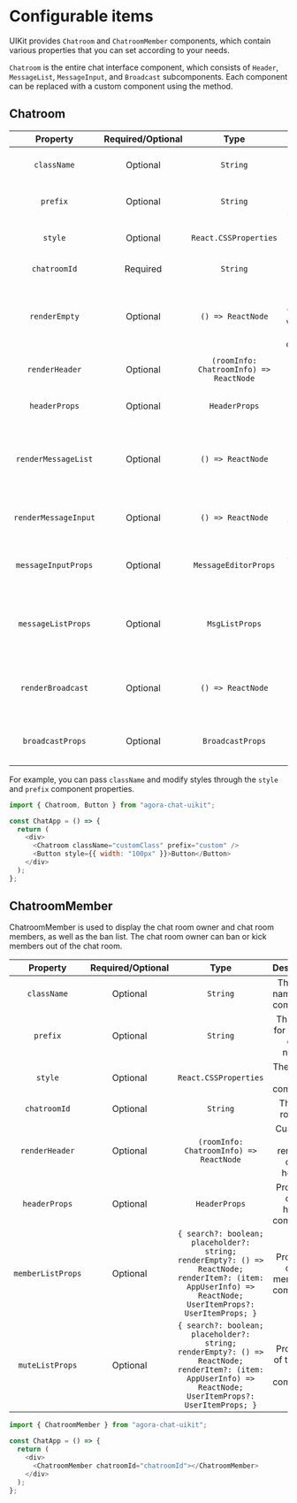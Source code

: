 # Configurable items

UIKit provides `Chatroom` and `ChatroomMember` components, which contain various properties that you can set according to your needs.

`Chatroom` is the entire chat interface component, which consists of `Header`, `MessageList`, `MessageInput`, and `Broadcast` subcomponents. Each component can be replaced with a custom component using the method.

## Chatroom

| Property | Required/Optional | Type | Description |
|:---:|:---:|:---:|:---:|
| `className` | Optional | `String` | The class name of the component. |
| `prefix` | Optional | `String` | The prefix for the CSS class names. |
| `style` | Optional | `React.CSSProperties` | The style of the component. |
| `chatroomId` | Required | `String` | The chat room ID. |
| `renderEmpty` | Optional | `() => ReactNode` | Customize the content for rendering when there is no conversation. |
| `renderHeader` | Optional | `(roomInfo: ChatroomInfo) => ReactNode` | Customize the header rendering. |
| `headerProps` | Optional | `HeaderProps` | Properties of the header component. |
| `renderMessageList` | Optional | `() => ReactNode` | Custom rendering of the chat room message area. |
| `renderMessageInput` | Optional | `() => ReactNode` | Custom rendering of the message input area. |
| `messageInputProps` | Optional | `MessageEditorProps` | Properties of the message input area component. |
| `messageListProps` | Optional | `MsgListProps` | Properties of the chat room message area component. |
| `renderBroadcast` | Optional | `() => ReactNode` | Custom rendering of the global broadcast component. |
| `broadcastProps` | Optional | `BroadcastProps` | Global broadcast component properties. |

For example, you can pass `className` and modify styles through the `style` and `prefix` component properties.

```javascript
import { Chatroom, Button } from "agora-chat-uikit";

const ChatApp = () => {
  return (
    <div>
      <Chatroom className="customClass" prefix="custom" />
      <Button style={{ width: "100px" }}>Button</Button>
    </div>
  );
};
```

## ChatroomMember

ChatroomMember is used to display the chat room owner and chat room members, as well as the ban list. The chat room owner can ban or kick members out of the chat room.

| Property | Required/Optional | Type | Description |
|:---:|:---:|:---:|:---:|
| `className` | Optional | `String` | The class name of the component. |
| `prefix` | Optional | `String` | The prefix for the CSS class names. |
| `style` | Optional | `React.CSSProperties` | The style of the component. |
| `chatroomId` | Optional | `String` | The chat room ID. |
| `renderHeader` | Optional | `(roomInfo: ChatroomInfo) => ReactNode` | Customize the rendering of the header. |
| `headerProps` | Optional | `HeaderProps` | Properties of the header component. |
| `memberListProps` | Optional | `{ search?: boolean; placeholder?: string; renderEmpty?: () => ReactNode; renderItem?: (item: AppUserInfo) => ReactNode; UserItemProps?: UserItemProps; }` | Properties of the member list component. |
| `muteListProps` | Optional | `{ search?: boolean; placeholder?: string; renderEmpty?: () => ReactNode; renderItem?: (item: AppUserInfo) => ReactNode; UserItemProps?: UserItemProps; }` | Properties of the mute list component. |

```javascript
import { ChatroomMember } from "agora-chat-uikit";

const ChatApp = () => {
  return (
    <div>
      <ChatroomMember chatroomId="chatroomId"></ChatroomMember>
    </div>
  );
};
```


